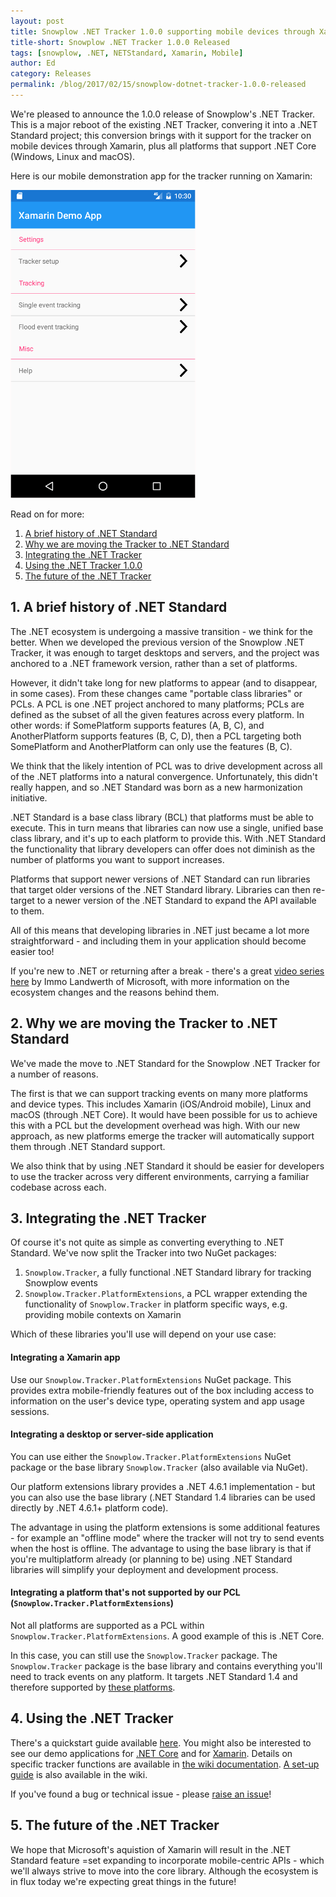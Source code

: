 ```yaml
---
layout: post
title: Snowplow .NET Tracker 1.0.0 supporting mobile devices through Xamarin released
title-short: Snowplow .NET Tracker 1.0.0 Released
tags: [snowplow, .NET, NETStandard, Xamarin, Mobile]
author: Ed
category: Releases
permalink: /blog/2017/02/15/snowplow-dotnet-tracker-1.0.0-released
---
```


We're pleased to announce the 1.0.0 release of Snowplow's .NET Tracker. This is a major reboot of the existing .NET Tracker, convering it into a .NET Standard project; this conversion brings with it support for the tracker on mobile devices through Xamarin, plus all platforms that support .NET Core (Windows, Linux and macOS).

Here is our mobile demonstration app for the tracker running on Xamarin:

<img src="/assets/img/blog/2017/02/dotnet-tracker-demo-home-60pc.png"/>

Read on for more:

1. [A brief history of .NET Standard](/blog/2017/02/15/snowplow-dotnet-tracker-1.0.0-released/#history)
2. [Why we are moving the Tracker to .NET Standard](/blog/2017/02/15/snowplow-dotnet-tracker-1.0.0-released/#why-we-are-moving)
3. [Integrating the .NET Tracker](/blog/2017/02/15/snowplow-dotnet-tracker-1.0.0-released/#integration)
4. [Using the .NET Tracker 1.0.0](/blog/2017/02/15/snowplow-dotnet-tracker-1.0.0-released/#use)
5. [The future of the .NET Tracker](/blog/2017/02/15/snowplow-dotnet-tracker-1.0.0-released/#future)

<!--more-->

<h2 id="history">1. A brief history of .NET Standard</h2>

The .NET ecosystem is undergoing a massive transition - we think for the better. When we developed the previous version of the Snowplow .NET Tracker, it was enough to target desktops and servers, and the project was anchored to a .NET framework version, rather than a set of platforms.

However, it didn't take long for new platforms to appear (and to disappear, in some cases). From these changes came "portable class libraries" or PCLs. A PCL is one .NET project anchored to many platforms; PCLs are defined as the subset of all the given features across every platform. In other words: if SomePlatform supports features (A, B, C), and AnotherPlatform supports features (B, C, D), then a PCL targeting both SomePlatform and AnotherPlatform can only use the features (B, C).

We think that the likely intention of PCL was to drive development across all of the .NET platforms into a natural convergence. Unfortunately, this didn't really happen, and so .NET Standard was born as a new harmonization initiative.

.NET Standard is a base class library (BCL) that platforms must be able to execute. This in turn means that libraries can now use a single, unified base class library, and it's up to each platform to provide this. With 
.NET Standard the functionality that library developers can offer does not diminish as the number of platforms you want to support increases.  

Platforms that support newer versions of .NET Standard can run libraries that target older versions of the .NET Standard library. Libraries can then re-target to a newer version of the .NET Standard to expand the API available to them.

All of this means that developing libraries in .NET just became a lot more straightforward - and including them in your application should become easier too!

If you're new to .NET or returning after a break - there's a great [video series here][netstandard-vid] by Immo Landwerth of Microsoft, with more information on the ecosystem changes and the reasons behind them.

<h2 id="why-we-are-moving">2. Why we are moving the Tracker to .NET Standard</h2>

We've made the move to .NET Standard for the Snowplow .NET Tracker for a number of reasons.

The first is that we can support tracking events on many more platforms and device types. This includes Xamarin (iOS/Android mobile), Linux and macOS (through .NET Core). It would have been possible for us to achieve this with a PCL but the development overhead was high. With our new approach, as new platforms emerge the tracker will automatically support them through .NET Standard support.

We also think that by using .NET Standard it should be easier for developers to use the tracker across very different environments, carrying a familiar codebase across each.

<h2 id="integration">3. Integrating the .NET Tracker</h2>

Of course it's not quite as simple as converting everything to .NET Standard. We've now split the Tracker into two NuGet packages:

1. `Snowplow.Tracker`, a fully functional .NET Standard library for tracking Snowplow events
2. `Snowplow.Tracker.PlatformExtensions`, a PCL wrapper extending the functionality of `Snowplow.Tracker` in platform specific ways, e.g. providing mobile contexts on Xamarin

Which of these libraries you'll use will depend on your use case:

#### Integrating a Xamarin app

Use our `Snowplow.Tracker.PlatformExtensions` NuGet package. This provides extra mobile-friendly features out of the box including access to information on the user's device type, operating system and app usage sessions.

#### Integrating a desktop or server-side application

You can use either the `Snowplow.Tracker.PlatformExtensions` NuGet package or the base library `Snowplow.Tracker` (also available via NuGet).

Our platform extensions library provides a .NET 4.6.1 implementation - but you can also use the base library (.NET Standard 1.4 libraries can be used directly by .NET 4.6.1+ platform code). 

The advantage in using the platform extensions is some additional features - for example an "offline mode" where the tracker will not try to send events when the host is offline. The advantage to using the base library
is that if you're multiplatform already (or planning to be) using .NET Standard libraries will simplify your deployment and development process.

#### Integrating a platform that's not supported by our PCL (`Snowplow.Tracker.PlatformExtensions`)

Not all platforms are supported as a PCL within `Snowplow.Tracker.PlatformExtensions`. A good example of this is .NET Core. 

In this case, you can still use the `Snowplow.Tracker` package. The `Snowplow.Tracker` package is the base library and contains everything you'll need to track events on any platform. It targets .NET Standard 1.4 and therefore supported by [these platforms][netstandard-version-matrix].

<h2 id="use">4. Using the .NET Tracker</h2>

There's a quickstart guide available [here][quickstart-guide]. You might also be interested to see our demo applications for [.NET Core][demo-core] and for [Xamarin][mobile-demo]. Details on specific
tracker functions are available in [the wiki documentation][wiki-main]. [A set-up guide][wiki-setup] is also available in the wiki.

If you've found a bug or technical issue - please [raise an issue][issue-tracker]!

<h2 id="future">5. The future of the .NET Tracker</h2>

We hope that Microsoft's aquistion of Xamarin will result in the .NET Standard feature =set expanding to incorporate mobile-centric APIs - which we'll always strive to move into the core library. Although the ecosystem is
in flux today we're expecting great things in the future!

[mobile-demo]: https://github.com/snowplow/snowplow-dotnet-tracker/tree/release/1.0.0/Snowplow.Demo.App/Snowplow.Demo.App
[demo-core]: https://github.com/snowplow/snowplow-dotnet-tracker/blob/release/1.0.0/Snowplow.Demo.Console/Program.cs

[netstandard-vid]: https://www.youtube.com/watch?v=YI4MurjfMn8&index=1&list=PLRAdsfhKI4OWx321A_pr-7HhRNk7wOLLY
[netstandard-version-matrix]: https://github.com/dotnet/standard/blob/master/docs/versions.md

[quickstart-guide]: https://github.com/snowplow/snowplow/wiki/.NET-Tracker-Quickstart-Guide
[wiki-main]: https://github.com/snowplow/snowplow/wiki/.net-tracker
[wiki-setup]: https://github.com/snowplow/snowplow/wiki/.NET-tracker-setup

[issue-tracker]: https://github.com/snowplow/snowplow-dotnet-tracker/issues/new
